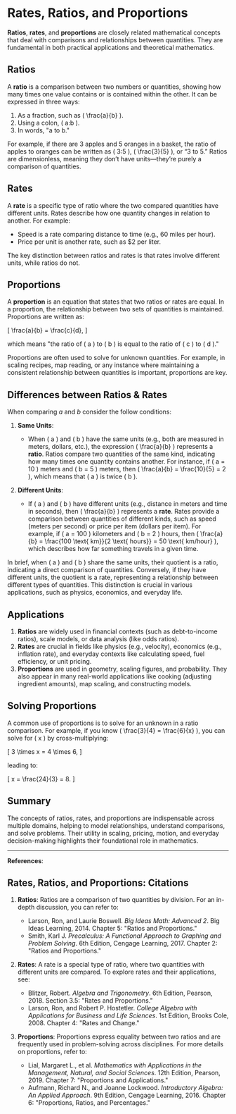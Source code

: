 # Rates, Ratios, and Proportions

**Ratios**, **rates**, and **proportions** are closely related mathematical concepts that deal with comparisons and relationships between quantities. They are fundamental in both practical applications and theoretical mathematics.

## **Ratios**

A **ratio** is a comparison between two numbers or quantities, showing how many times one value contains or is contained within the other. It can be expressed in three ways:

1. As a fraction, such as \( \frac{a}{b} \).
2. Using a colon, \( a:b \).
3. In words, "a to b."

For example, if there are 3 apples and 5 oranges in a basket, the ratio of apples to oranges can be written as \( 3:5 \), \( \frac{3}{5} \), or “3 to 5.” Ratios are dimensionless, meaning they don’t have units—they’re purely a comparison of quantities.

## **Rates**

A **rate** is a specific type of ratio where the two compared quantities have different units. Rates describe how one quantity changes in relation to another. For example:

- Speed is a rate comparing distance to time (e.g., 60 miles per hour).
- Price per unit is another rate, such as $2 per liter.

The key distinction between ratios and rates is that rates involve different units, while ratios do not.

## **Proportions**

A **proportion** is an equation that states that two ratios or rates are equal. In a proportion, the relationship between two sets of quantities is maintained. Proportions are written as:

\[
\frac{a}{b} = \frac{c}{d},
\]

which means "the ratio of \( a \) to \( b \) is equal to the ratio of \( c \) to \( d \)."

Proportions are often used to solve for unknown quantities. For example, in scaling recipes, map reading, or any instance where maintaining a consistent relationship between quantities is important, proportions are key.

## **Differences between Ratios & Rates**

When comparing $a$ and $b$ consider the follow conditions:

1. **Same Units**:
   - When \( a \) and \( b \) have the same units (e.g., both are measured in meters, dollars, etc.), the expression \( \frac{a}{b} \) represents a **ratio**. Ratios compare two quantities of the same kind, indicating how many times one quantity contains another. For instance, if \( a = 10 \) meters and \( b = 5 \) meters, then \( \frac{a}{b} = \frac{10}{5} = 2 \), which means that \( a \) is twice \( b \).

2. **Different Units**:
   - If \( a \) and \( b \) have different units (e.g., distance in meters and time in seconds), then \( \frac{a}{b} \) represents a **rate**. Rates provide a comparison between quantities of different kinds, such as speed (meters per second) or price per item (dollars per item). For example, if \( a = 100 \) kilometers and \( b = 2 \) hours, then \( \frac{a}{b} = \frac{100 \text{ km}}{2 \text{ hours}} = 50 \text{ km/hour} \), which describes how far something travels in a given time.

In brief, when \( a \) and \( b \) share the same units, their quotient is a ratio, indicating a direct comparison of quantities. Conversely, if they have different units, the quotient is a rate, representing a relationship between different types of quantities. This distinction is crucial in various applications, such as physics, economics, and everyday life.


## **Applications**

1. **Ratios** are widely used in financial contexts (such as debt-to-income ratios), scale models, or data analysis (like odds ratios).
2. **Rates** are crucial in fields like physics (e.g., velocity), economics (e.g., inflation rate), and everyday contexts like calculating speed, fuel efficiency, or unit pricing.
3. **Proportions** are used in geometry, scaling figures, and probability. They also appear in many real-world applications like cooking (adjusting ingredient amounts), map scaling, and constructing models.

## **Solving Proportions**

A common use of proportions is to solve for an unknown in a ratio comparison. For example, if you know \( \frac{3}{4} = \frac{6}{x} \), you can solve for \( x \) by cross-multiplying:

\[
3 \times x = 4 \times 6,
\]

leading to:

\[
x = \frac{24}{3} = 8.
\]

## **Summary**

The concepts of ratios, rates, and proportions are indispensable across multiple domains, helping to model relationships, understand comparisons, and solve problems. Their utility in scaling, pricing, motion, and everyday decision-making highlights their foundational role in mathematics.

---

**References**:

## Rates, Ratios, and Proportions: Citations

1. **Ratios**: Ratios are a comparison of two quantities by division. For an in-depth discussion, you can refer to:
      - Larson, Ron, and Laurie Boswell. *Big Ideas Math: Advanced 2*. Big Ideas Learning, 2014. Chapter 5: "Ratios and Proportions."
      - Smith, Karl J. *Precalculus: A Functional Approach to Graphing and Problem Solving*. 6th Edition, Cengage Learning, 2017. Chapter 2: "Ratios and Proportions."

2. **Rates**: A rate is a special type of ratio, where two quantities with different units are compared. To explore rates and their applications, see:
      - Blitzer, Robert. *Algebra and Trigonometry*. 6th Edition, Pearson, 2018. Section 3.5: "Rates and Proportions."
      - Larson, Ron, and Robert P. Hostetler. *College Algebra with Applications for Business and Life Sciences*. 1st Edition, Brooks Cole, 2008. Chapter 4: "Rates and Change."

3. **Proportions**: Proportions express equality between two ratios and are frequently used in problem-solving across disciplines. For more details on proportions, refer to:
      - Lial, Margaret L., et al. *Mathematics with Applications in the Management, Natural, and Social Sciences*. 12th Edition, Pearson, 2019. Chapter 7: "Proportions and Applications."
      - Aufmann, Richard N., and Joanne Lockwood. *Introductory Algebra: An Applied Approach*. 9th Edition, Cengage Learning, 2016. Chapter 6: "Proportions, Ratios, and Percentages."